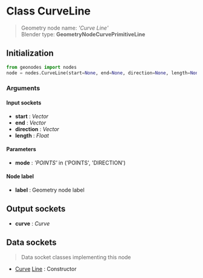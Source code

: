 
# Class CurveLine

> Geometry node name: _'Curve Line'_<br>Blender type:  **GeometryNodeCurvePrimitiveLine**

## Initialization


```python
from geonodes import nodes
node = nodes.CurveLine(start=None, end=None, direction=None, length=None, mode='POINTS', label=None)
```


### Arguments


#### Input sockets



- **start** : _Vector_
- **end** : _Vector_
- **direction** : _Vector_
- **length** : _Float_



#### Parameters



- **mode** : _'POINTS'_ in ('POINTS', 'DIRECTION')



#### Node label



- **label** : Geometry node label



## Output sockets



- **curve** : _Curve_



## Data sockets

> Data socket classes implementing this node


- [Curve](../sockets/Curve.md) [Line](../sockets/Curve.md#line) : Constructor


